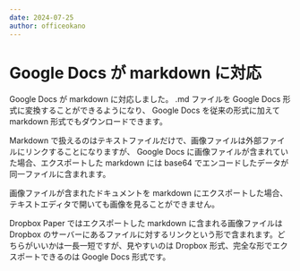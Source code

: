 ```yaml
---
date: 2024-07-25
author: officeokano
---
```

# Google Docs が markdown に対応

Google Docs が markdown に対応しました。 .md ファイルを Google Docs 形式に変換することができるようになり、 Google Docs を従来の形式に加えて markdown 形式でもダウンロードできます。

Markdown で扱えるのはテキストファイルだけで、画像ファイルは外部ファイルにリンクすることになりますが、 Google Docs に画像ファイルが含まれていた場合、エクスポートした markdown には base64 でエンコードしたデータが同一ファイルに含まれます。

画像ファイルが含まれたドキュメントを markdown にエクスポートした場合、テキストエディタで開いても画像を見ることができません。

Dropbox Paper ではエクスポートした markdown に含まれる画像ファイルは Dropbox のサーバーにあるファイルに対するリンクという形で含まれます。どちらがいいかは一長一短ですが、見やすいのは Dropbox 形式、完全な形でエクスポートできるのは Google Docs 形式です。